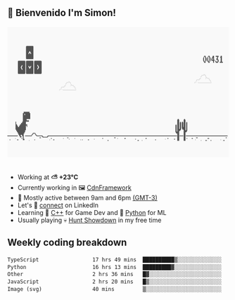 <h2>👋 <b>Bienvenido I'm Simon!&nbsp;</b></h2>

<section>
  <img src="./static/banner.gif" height=300 width=1000>
</section>

<br>

<ul>
  <li>
		<!--START_SECTION:weather-->
		Working at <b>⛅️  +23°C</b>
		<!--END_SECTION:weather-->
  </li>
  <li>
    Currently working in 🖼️&nbsp;<a href=https://github.com/snapverse/cdn-framework target=_blank>CdnFramework</a>
  </li>
  <li>
    🚩 Mostly active between 9am and 6pm <a href=https://onlinealarmkur.com/world/es target=_blank>(GMT-3)</a>
  </li>
  <li>
    Let's 🔗&nbsp;<a href=https://www.linkedin.com/in/itssimmons target=_blank>connect</a> on LinkedIn
  </li>
  <li>
    Learning 👴&nbsp;<a href=https://images3.memedroid.com/images/UPLOADED755/65f2bce6734f6.webp target=_blank>C++</a> for Game Dev and 🐍&nbsp;<a href=https://qph.cf2.quoracdn.net/main-qimg-4472b6229cb75bf66ab531f3ebd4f975-lq target=_blank>Python</a> for ML
  </li>
  <li>
    Usually playing 💀&nbsp;<a href=https://www.huntshowdown.com target=_blank>Hunt Showdown</a> in my free time
  </li>
</ul>

<h2><b>Weekly coding breakdown </b></h2>

<!--START_SECTION:waka-->

```txt
TypeScript                 17 hrs 49 mins  ██████████▒░░░░░░░░░░░░░░   41.86 %
Python                     16 hrs 13 mins  █████████▓░░░░░░░░░░░░░░░   38.13 %
Other                      2 hrs 36 mins   █▓░░░░░░░░░░░░░░░░░░░░░░░   06.11 %
JavaScript                 2 hrs 20 mins   █▒░░░░░░░░░░░░░░░░░░░░░░░   05.49 %
Image (svg)                40 mins         ▒░░░░░░░░░░░░░░░░░░░░░░░░   01.58 %
```

<!--END_SECTION:waka-->
